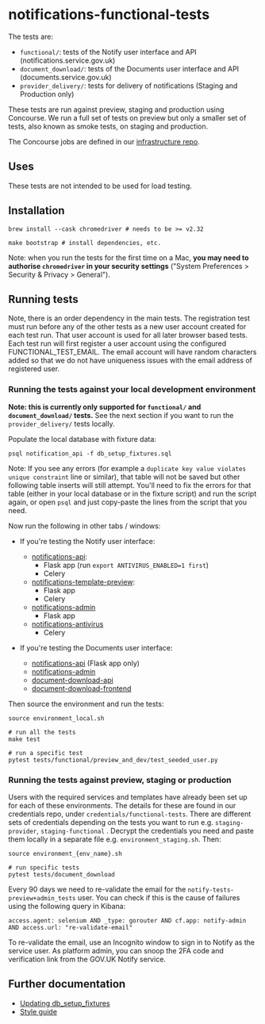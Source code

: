 # notifications-functional-tests

The tests are:

- `functional/`: tests of the Notify user interface and API (notifications.service.gov.uk)
- `document_download/`: tests of the Documents user interface and API (documents.service.gov.uk)
- `provider_delivery/`: tests for delivery of notifications (Staging and Production only)

These tests are run against preview, staging and production using Concourse. We run a full set of tests on preview but only a smaller set of tests, also known as smoke tests, on staging and production.

The Concourse jobs are defined in our [infrastructure repo](https://github.com/alphagov/notifications-aws/blob/master/concourse/templates/functional-tests.yml.j2).

## Uses

These tests are not intended to be used for load testing.

## Installation

```shell
brew install --cask chromedriver # needs to be >= v2.32

make bootstrap # install dependencies, etc.
```

Note: when you run the tests for the first time on a Mac, **you may need to authorise `chromedriver` in your security settings** ("System Preferences > Security & Privacy > General").

## Running tests

Note, there is an order dependency in the main tests. The registration test must run before any of the other tests as a new user account created for each test run. That user account is used for all later browser based tests. Each test run will first register a user account using the configured FUNCTIONAL_TEST_EMAIL. The email account will have random characters added so that we do not have uniqueness issues with the email address of registered user.

### Running the tests against your local development environment

**Note: this is currently only supported for `functional/` and `document_download/` tests.** See the next section if you want to run the `provider_delivery/` tests locally.

Populate the local database with fixture data:

```shell
psql notification_api -f db_setup_fixtures.sql
```

Note: If you see any errors (for example a `duplicate key value violates unique constraint` line or similar), that table will not be saved but other following table inserts will still attempt. You'll need to fix the errors for that table (either in your local database or in the fixture script) and run the script again, or open `psql` and just copy-paste the lines from the script that you need.

Now run the following in other tabs / windows:

- If you're testing the Notify user interface:

  - [notifications-api](https://github.com/alphagov/notifications-api):
    - Flask app (run `export ANTIVIRUS_ENABLED=1 first`)
    - Celery
  - [notifications-template-preview](https://github.com/alphagov/notifications-template-preview):
    - Flask app
    - Celery
  - [notifications-admin](https://github.com/alphagov/notifications-admin)
    - Flask app
  - [notifications-antivirus](https://github.com/alphagov/notifications-antivirus)
    - Celery

- If you're testing the Documents user interface:

  - [notifications-api](https://github.com/alphagov/notifications-api) (Flask app only)
  - [notifications-admin](https://github.com/alphagov/notifications-admin)
  - [document-download-api](https://github.com/alphagov/document-download-api)
  - [document-download-frontend](https://github.com/alphagov/document-download-frontend)

Then source the environment and run the tests:

```
source environment_local.sh

# run all the tests
make test

# run a specific test
pytest tests/functional/preview_and_dev/test_seeded_user.py
```

### Running the tests against preview, staging or production

Users with the required services and templates have already been set up for each of these environments. The details for these are found in our credentials repo, under `credentials/functional-tests`. There are different sets of credentials depending on the tests you want to run e.g. `staging-provider`, `staging-functional` . Decrypt the credentials you need and paste them locally in a separate file e.g. `environment_staging.sh`. Then:

```
source environment_{env_name}.sh

# run specific tests
pytest tests/document_download
```

Every 90 days we need to re-validate the email for the `notify-tests-preview+admin_tests` user. You can check if this is the cause of failures using the following query in Kibana:

```
access.agent: selenium AND _type: gorouter AND cf.app: notify-admin AND access.url: "re-validate-email"
```

To re-validate the email, use an Incognito window to sign in to Notify as the service user. As platform admin, you can snoop the 2FA code and verification link from the GOV.UK Notify service.


## Further documentation

- [Updating db_setup_fixtures](docs/update-db_setup_fixtures.md)
- [Style guide](docs/style-guide.md)
